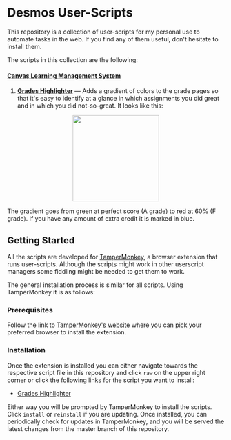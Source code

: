 # Desmos User-Scripts

This repository is a collection of user-scripts for my personal use to automate tasks in the web. If you find any of them useful, don't hesitate to install them.

The scripts in this collection are the following:

#### [Canvas Learning Management System](https://www.instructure.com/canvas)
1. **[Grades Highlighter][canvas-grades-highlighter]** — Adds a gradient of colors to the grade pages so that it's easy to identify at a glance in which assignments you did great and in which you did not-so-great. It looks like this:
<p align="center">
  <img src="https://i.imgur.com/Kxp73sH.png" width="200" />
</p>
The gradient goes from green at perfect score (A grade) to red at 60% (F grade). If you have any amount of extra credit it is marked in blue.

## Getting Started

All the scripts are developed for [TamperMonkey](https://www.tampermonkey.net/), a browser extension that runs user-scripts. Although the scripts might work in other userscript managers some fiddling might be needed to get them to work.

The general installation process is similar for all scripts. Using TamperMonkey it is as follows:

### Prerequisites

Follow the link to [TamperMonkey's website](https://www.tampermonkey.net/) where you can pick your preferred browser to install the extension.

### Installation

Once the extension is installed you can either navigate towards the respective script file in this repository and click `raw` on the upper right corner or click the following links for the script you want to install:

* [Grades Highlighter][cnvgradhighraw]

Either way you will be prompted by TamperMonkey to install the scripts. Click `install` or `reinstall` if you are updating. Once installed, you can periodically check for updates in TamperMonkey, and you will be served the latest changes from the master branch of this repository.

[canvas-grades-highlighter]: /userscript-collection/canvas-lms-scripts/canvas-grades-highlighter.user.js
[cnvgradhighraw]: https://github.com/SlimRunner/desmos-scripts-addons/raw/master/desmovie-script/desmovie.user.js
